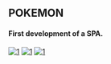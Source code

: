 <h2 align="left">POKEMON</h2>
<h4 align="left">First development of a SPA.</h4>

<a href="https://github.com/francedermaz/pokemon"><img src="https://i.ibb.co/RCMLpvG/Landing.png" alt="1" border="0" ></a> 
<a href="https://github.com/francedermaz/pokemon"><img src="https://i.ibb.co/k6qz6gY/HomePage.png" alt="1" border="0" ></a> 
<a href="https://github.com/francedermaz/pokemon"><img src="https://i.ibb.co/tMbD1Q4/Create-Page.png" alt="1" border="0" ></a> 
